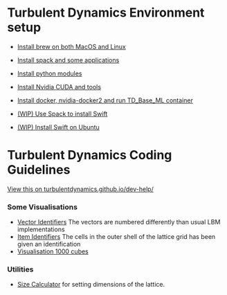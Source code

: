 # Turbulent Dynamics Environment setup

* [Install brew on both MacOS and Linux](env-setup/install-0-brew.md)
* [Install spack and some applications](env-setup/install-1-with-spack.md)
* [Install python modules](env-setup/install-2-python-modules.md)

* [Install Nvidia CUDA and tools](env-setup/nvidia-for-Ubuntu-16-04.md)
* [Install docker, nvidia-docker2 and run TD_Base_ML container](env-setup/nvidia-docker2-base-ml-container.md)


* [(WIP) Use Spack to install Swift](env-setup/spack-swift-package.py)
* [(WIP) Install Swift on Ubuntu](env-setup/swift-for-ubuntu.md)


# Turbulent Dynamics Coding Guidelines

[View this on turbulentdynamics.github.io/dev-help/](https://turbulentdynamics.github.io/TD-env-setup-dev-help/)

### Some Visualisations
 * [Vector Identifiers](https://turbulentdynamics.github.io/TD-env-setup-dev-help/graphics/arrows.html) The vectors are numbered differently than usual LBM implementations
 * [Item Identifiers](https://turbulentdynamics.github.io/TD-env-setup-dev-help/graphics/cube.html) The cells in the outer shell of the lattice grid has been given an identification
 * [Visualisation 1000 cubes](https://turbulentdynamics.github.io/TD-env-setup-dev-help/graphics/1000.html)


### Utilities
 * [Size Calculator](https://turbulentdynamics.github.io/TD-env-setup-dev-help/tools/calc-sizes.html) for setting dimensions of the lattice.
